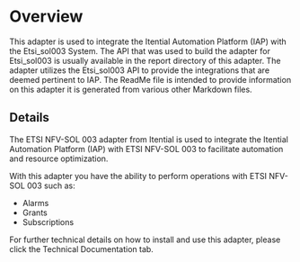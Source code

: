# Overview 

This adapter is used to integrate the Itential Automation Platform (IAP) with the Etsi_sol003 System. The API that was used to build the adapter for Etsi_sol003 is usually available in the report directory of this adapter. The adapter utilizes the Etsi_sol003 API to provide the integrations that are deemed pertinent to IAP. The ReadMe file is intended to provide information on this adapter it is generated from various other Markdown files.

## Details 
The ETSI NFV-SOL 003 adapter from Itential is used to integrate the Itential Automation Platform (IAP) with ETSI NFV-SOL 003 to facilitate automation and resource optimization. 

With this adapter you have the ability to perform operations with ETSI NFV-SOL 003 such as:
- Alarms
- Grants
- Subscriptions

For further technical details on how to install and use this adapter, please click the Technical Documentation tab. 
